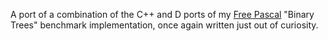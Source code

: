 A port of a combination of the C++ and D ports of my [Free Pascal](https://benchmarksgame-team.pages.debian.net/benchmarksgame/program/binarytrees-fpascal-7.html) "Binary Trees" benchmark implementation, once again written just out of curiosity.
